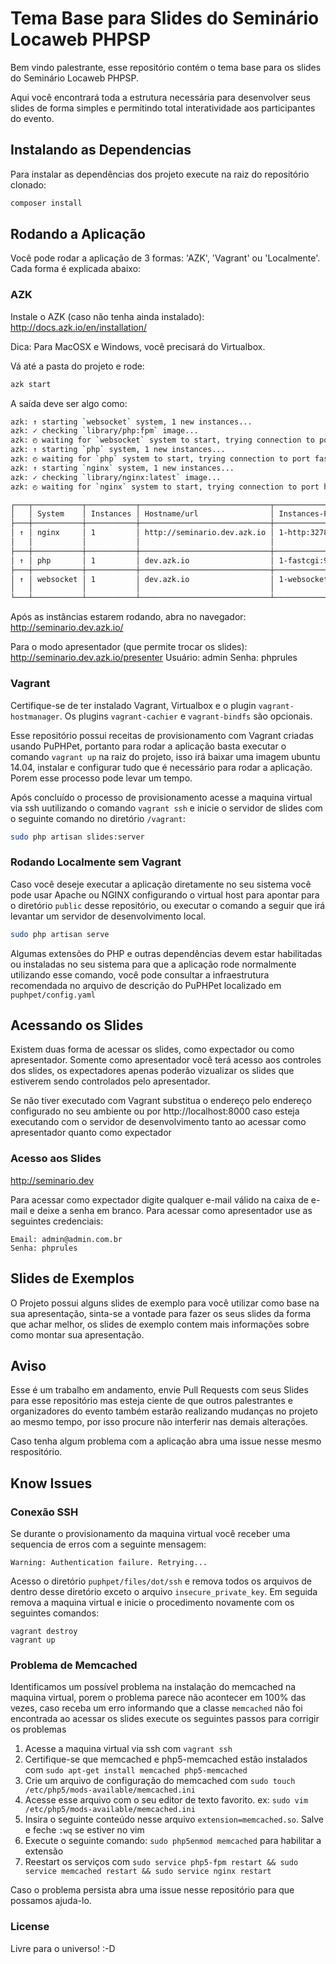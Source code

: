 # Tema Base para Slides do Seminário Locaweb PHPSP

Bem vindo palestrante, esse repositório contém o tema base para os slides do Seminário Locaweb PHPSP. 

Aqui você encontrará toda a estrutura necessária para desenvolver seus slides de forma simples e permitindo total interatividade aos participantes do evento.

## Instalando as Dependencias

Para instalar as dependências dos projeto execute na raiz do repositório clonado:

```bash
composer install
```

## Rodando a Aplicação

Você pode rodar a aplicação de 3 formas: 'AZK', 'Vagrant' ou 'Localmente'. Cada forma é explicada abaixo:

### AZK

Instale o AZK (caso não tenha ainda instalado): http://docs.azk.io/en/installation/

Dica: Para MacOSX e Windows, você precisará do Virtualbox.

Vá até a pasta do projeto e rode:

```bash
azk start
```

A saída deve ser algo como:

```bash
azk: ↑ starting `websocket` system, 1 new instances...
azk: ✓ checking `library/php:fpm` image...
azk: ◴ waiting for `websocket` system to start, trying connection to port websocket/tcp...
azk: ↑ starting `php` system, 1 new instances...
azk: ◴ waiting for `php` system to start, trying connection to port fastcgi/tcp...
azk: ↑ starting `nginx` system, 1 new instances...
azk: ✓ checking `library/nginx:latest` image...
azk: ◴ waiting for `nginx` system to start, trying connection to port http/tcp...

┌───┬───────────┬───────────┬─────────────────────────────┬───────────────────────────────┬─────────────┐
│   │ System    │ Instances │ Hostname/url                │ Instances-Ports               │ Provisioned │
├───┼───────────┼───────────┼─────────────────────────────┼───────────────────────────────┼─────────────┤
│ ↑ │ nginx     │ 1         │ http://seminario.dev.azk.io │ 1-http:32789, 1-443:32788     │ -           │
│   │           │           │                             │                               │             │
├───┼───────────┼───────────┼─────────────────────────────┼───────────────────────────────┼─────────────┤
│ ↑ │ php       │ 1         │ dev.azk.io                  │ 1-fastcgi:9000                │ -           │
├───┼───────────┼───────────┼─────────────────────────────┼───────────────────────────────┼─────────────┤
│ ↑ │ websocket │ 1         │ dev.azk.io                  │ 1-websocket:777, 1-9000:32787 │ -           │
│   │           │           │                             │                               │             │
└───┴───────────┴───────────┴─────────────────────────────┴───────────────────────────────┴─────────────┘
```

Após as instâncias estarem rodando, abra no navegador: http://seminario.dev.azk.io/

Para o modo apresentador (que permite trocar os slides): http://seminario.dev.azk.io/presenter
Usuário: admin
Senha: phprules

### Vagrant

Certifique-se de ter instalado Vagrant, Virtualbox e o plugin `vagrant-hostmanager`. Os plugins `vagrant-cachier` e 
`vagrant-bindfs` são opcionais.

Esse repositório possui receitas de provisionamento com Vagrant criadas usando PuPHPet, portanto para rodar a aplicação
basta executar o comando `vagrant up` na raiz do projeto, isso irá baixar uma imagem ubuntu 14.04, instalar e configurar
tudo que é necessário para rodar a aplicação. Porem esse processo pode levar um tempo.

Após concluído o processo de provisionamento acesse a maquina virtual via ssh uutilizando o comando `vagrant ssh` e
inicie o servidor de slides com o seguinte comando no diretório `/vagrant`:

```bash
sudo php artisan slides:server
```

### Rodando Localmente sem Vagrant

Caso você deseje executar a aplicação diretamente no seu sistema você pode usar Apache ou NGINX configurando o virtual
host para apontar para o diretório `public` desse repositório, ou executar o comando a seguir que irá levantar um 
servidor de desenvolvimento local.

```bash
sudo php artisan serve
```

Algumas extensões do PHP e outras dependências devem estar habilitadas ou instaladas no seu sistema para que a aplicação
rode normalmente utilizando esse comando, você pode consultar a infraestrutura recomendada no arquivo de descrição do
PuPHPet localizado em `puphpet/config.yaml`

## Acessando os Slides

Existem duas forma de acessar os slides, como expectador ou como apresentador. Somente como apresentador você terá
acesso aos controles dos slides, os expectadores apenas poderão vizualizar os slides que estiverem sendo controlados
pelo apresentador.

Se não tiver executado com Vagrant substitua o endereço pelo endereço configurado no seu ambiente ou por 
http://localhost:8000 caso esteja executando com o servidor de desenvolvimento tanto ao acessar como apresentador
quanto como expectador

### Acesso aos Slides

http://seminario.dev

Para acessar como expectador digite qualquer e-mail válido na caixa de e-mail e deixe a senha em branco.
Para acessar como apresentador use as seguintes credenciais:

```
Email: admin@admin.com.br
Senha: phprules
```

## Slides de Exemplos

O Projeto possui alguns slides de exemplo para você utilizar como base na sua apresentação, sinta-se a vontade para
fazer os seus slides da forma que achar melhor, os slides de exemplo contem mais informações sobre como montar sua 
apresentação.

## Aviso

Esse é um trabalho em andamento, envie Pull Requests com seus Slides para esse repositório mas esteja ciente de que
outros palestrantes e organizadores do evento também estarão realizando mudanças no projeto ao mesmo tempo, por isso
procure não interferir nas demais alterações.

Caso tenha algum problema com a aplicação abra uma issue nesse mesmo respositório.

## Know Issues

### Conexão SSH

Se durante o provisionamento da maquina virtual você receber uma sequencia de erros com a seguinte mensagem:

```
Warning: Authentication failure. Retrying...
```

Acesso o diretório `puphpet/files/dot/ssh` e remova todos os arquivos de dentro desse diretório exceto o arquivo 
`insecure_private_key`. Em seguida remova a maquina virtual e inicie o procedimento novamente com os seguintes comandos:

```
vagrant destroy
vagrant up
```

### Problema de Memcached

Identificamos um possível problema na instalação do memcached na maquina virtual, porem o problema parece não acontecer
em 100% das vezes, caso receba um erro informando que a classe `memcached` não foi encontrada ao acessar os slides
execute os seguintes passos para corrigir os problemas

1. Acesse a maquina virtual via ssh com `vagrant ssh`
2. Certifique-se que memcached e php5-memcached estão instalados com `sudo apt-get install memcached php5-memcached`
3. Crie um arquivo de configuração do memcached com `sudo touch /etc/php5/mods-available/memcached.ini`
4. Acesse esse arquivo com o seu editor de texto favorito. ex: `sudo vim /etc/php5/mods-available/memcached.ini`
5. Insira o seguinte conteúdo nesse arquivo `extension=memcached.so`. Salve e feche `:wq` se estiver no vim
6. Execute o seguinte comando: `sudo php5enmod memcached` para habilitar a extensão
7. Reestart os serviços com `sudo service php5-fpm restart && sudo service memcached restart && sudo service nginx restart`

Caso o problema persista abra uma issue nesse repositório para que possamos ajuda-lo.

### License

Livre para o universo! :-D
